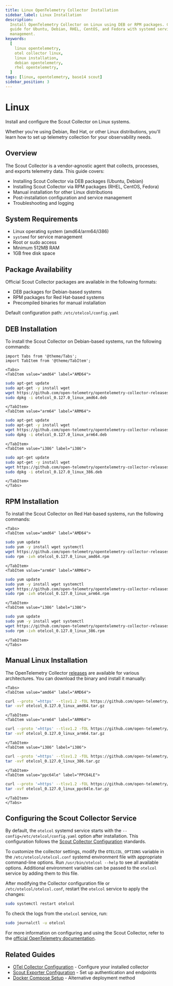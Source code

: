 ```yaml
---
title: Linux OpenTelemetry Collector Installation
sidebar_label: Linux Installation
description:
  Install OpenTelemetry Collector on Linux using DEB or RPM packages. Complete
  guide for Ubuntu, Debian, RHEL, CentOS, and Fedora with systemd service
  management.
keywords:
  [
    linux opentelemetry,
    otel collector linux,
    linux installation,
    debian opentelemetry,
    rhel opentelemetry,
  ]
tags: [linux, opentelemetry, base14 scout]
sidebar_position: 3
---
```


# Linux

Install and configure the Scout Collector on Linux systems.

Whether you're using Debian, Red Hat, or other Linux distributions, you'll learn
how to set up telemetry collection for your observability needs.

## Overview

The Scout Collector is a vendor-agnostic agent that collects, processes, and
exports telemetry data. This guide covers:

- Installing Scout Collector via DEB packages (Ubuntu, Debian)
- Installing Scout Collector via RPM packages (RHEL, CentOS, Fedora)
- Manual installation for other Linux distributions
- Post-installation configuration and service management
- Troubleshooting and logging

## System Requirements

- Linux operating system (amd64/arm64/i386)
- `systemd` for service management
- Root or sudo access
- Minimum 512MB RAM
- 1GB free disk space

## Package Availability

Official Scout Collector packages are available in the following formats:

- DEB packages for Debian-based systems
- RPM packages for Red Hat-based systems
- Precompiled binaries for manual installation

Default configuration path: `/etc/otelcol/config.yaml`

## DEB Installation

To install the Scout Collector on Debian-based systems, run the following
commands:

```mdx-code-block
import Tabs from '@theme/Tabs';
import TabItem from '@theme/TabItem';

<Tabs>
<TabItem value="amd64" label="AMD64">
```

```sh
sudo apt-get update
sudo apt-get -y install wget
wget https://github.com/open-telemetry/opentelemetry-collector-releases/releases/download/v0.127.0/otelcol_0.127.0_linux_amd64.deb
sudo dpkg -i otelcol_0.127.0_linux_amd64.deb
```

```mdx-code-block
</TabItem>
<TabItem value="arm64" label="ARM64">
```

```sh
sudo apt-get update
sudo apt-get -y install wget
wget https://github.com/open-telemetry/opentelemetry-collector-releases/releases/download/v0.127.0/otelcol_0.127.0_linux_arm64.deb
sudo dpkg -i otelcol_0.127.0_linux_arm64.deb
```

```mdx-code-block
</TabItem>
<TabItem value="i386" label="i386">
```

```sh
sudo apt-get update
sudo apt-get -y install wget
wget https://github.com/open-telemetry/opentelemetry-collector-releases/releases/download/v0.127.0/otelcol_0.127.0_linux_386.deb
sudo dpkg -i otelcol_0.127.0_linux_386.deb
```

```mdx-code-block
</TabItem>
</Tabs>
```

## RPM Installation

To install the Scout Collector on Red Hat-based systems, run the following
commands:

```mdx-code-block
<Tabs>
<TabItem value="amd64" label="AMD64">
```

```sh
sudo yum update
sudo yum -y install wget systemctl
wget https://github.com/open-telemetry/opentelemetry-collector-releases/releases/download/v0.127.0/otelcol_0.127.0_linux_amd64.rpm
sudo rpm -ivh otelcol_0.127.0_linux_amd64.rpm
```

```mdx-code-block
</TabItem>
<TabItem value="arm64" label="ARM64">
```

```sh
sudo yum update
sudo yum -y install wget systemctl
wget https://github.com/open-telemetry/opentelemetry-collector-releases/releases/download/v0.127.0/otelcol_0.127.0_linux_arm64.rpm
sudo rpm -ivh otelcol_0.127.0_linux_arm64.rpm
```

```mdx-code-block
</TabItem>
<TabItem value="i386" label="i386">
```

```sh
sudo yum update
sudo yum -y install wget systemctl
wget https://github.com/open-telemetry/opentelemetry-collector-releases/releases/download/v0.127.0/otelcol_0.127.0_linux_386.rpm
sudo rpm -ivh otelcol_0.127.0_linux_386.rpm
```

```mdx-code-block
</TabItem>
</Tabs>
```

## Manual Linux Installation

The OpenTelemetry Collector
[releases](https://github.com/open-telemetry/opentelemetry-collector-releases/releases)
are available for various architectures. You can download the binary and install
it manually:

```mdx-code-block
<Tabs>
<TabItem value="amd64" label="AMD64">
```

```sh
curl --proto '=https' --tlsv1.2 -fOL https://github.com/open-telemetry/opentelemetry-collector-releases/releases/download/v0.127.0/otelcol_0.127.0_linux_amd64.tar.gz
tar -xvf otelcol_0.127.0_linux_amd64.tar.gz
```

```mdx-code-block
</TabItem>
<TabItem value="arm64" label="ARM64">
```

```sh
curl --proto '=https' --tlsv1.2 -fOL https://github.com/open-telemetry/opentelemetry-collector-releases/releases/download/v0.127.0/otelcol_0.127.0_linux_arm64.tar.gz
tar -xvf otelcol_0.127.0_linux_arm64.tar.gz
```

```mdx-code-block
</TabItem>
<TabItem value="i386" label="i386">
```

```sh
curl --proto '=https' --tlsv1.2 -fOL https://github.com/open-telemetry/opentelemetry-collector-releases/releases/download/v0.127.0/otelcol_0.127.0_linux_386.tar.gz
tar -xvf otelcol_0.127.0_linux_386.tar.gz
```

```mdx-code-block
</TabItem>
<TabItem value="ppc64le" label="PPC64LE">
```

```sh
curl --proto '=https' --tlsv1.2 -fOL https://github.com/open-telemetry/opentelemetry-collector-releases/releases/download/v0.127.0/otelcol_0.127.0_linux_ppc64le.tar.gz
tar -xvf otelcol_0.127.0_linux_ppc64le.tar.gz
```

```mdx-code-block
</TabItem>
</Tabs>
```

## Configuring the Scout Collector Service

By default, the `otelcol` systemd service starts with the
`--config=/etc/otelcol/config.yaml` option after installation. This
configuration follows the
[Scout Collector Configuration](https://opentelemetry.io/docs/collector/configuration/)
standards.

To customize the collector settings, modify the `OTELCOL_OPTIONS` variable in
the `/etc/otelcol/otelcol.conf` systemd environment file with appropriate
command-line options. Run `/usr/bin/otelcol --help` to see all available
options. Additional environment variables can be passed to the `otelcol` service
by adding them to this file.

After modifying the Collector configuration file or `/etc/otelcol/otelcol.conf`,
restart the `otelcol` service to apply the changes:

```sh
sudo systemctl restart otelcol
```

To check the logs from the `otelcol` service, run:

```sh
sudo journalctl -u otelcol
```

For more information on configuring and using the Scout Collector, refer to the
[official OpenTelemetry documentation](https://opentelemetry.io/docs/collector/).

## Related Guides

- [OTel Collector Configuration](./otel-collector-config.md) - Configure your
  installed collector
- [Scout Exporter Configuration](./scout-exporter.md) - Set up authentication
  and endpoints
- [Docker Compose Setup](./docker-compose-example.md) - Alternative deployment
  method
